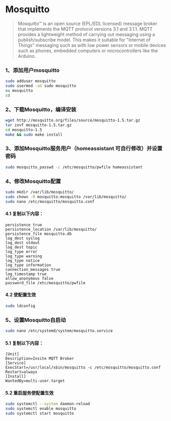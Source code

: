 # Mosquitto
> Mosquitto™ is an open source (EPL/EDL licensed) message broker that implements the MQTT protocol versions 3.1 and 3.1.1. MQTT provides a lightweight method of carrying out messaging using a publish/subscribe model. This makes it suitable for "Internet of Things" messaging such as with low power sensors or mobile devices such as phones, embedded computers or microcontrollers like the Arduino.
### 1、添加用户mosquitto
``` bash
sudo adduser mosquitto
sudo usermod -aG sudo mosquitto
su mosquitto
cd
```
### 2、下载Mosquitto，编译安装
``` bash
wget http://mosquitto.org/files/source/mosquitto-1.5.tar.gz
tar zxvf mosquitto-1.5.tar.gz
cd mosquitto-1.5
make && sudo make install
```
### 3、添加Mosquitto服务用户（homeassistant 可自行修改）并设置密码
``` bash
sudo mosquitto_passwd -c /etc/mosquitto/pwfile homeassistant
```
### 4、修改Mosquitto配置
``` bash
sudo mkdir /var/lib/mosquitto/
sudo chown -R mosquitto:mosquitto /var/lib/mosquitto/
sudo nano /etc/mosquitto/mosquitto.conf
```
#### 4.1 复制以下内容：
```
persistence true
persistence_location /var/lib/mosquitto/
persistence_file mosquitto.db
log_dest syslog
log_dest stdout
log_dest topic
log_type error
log_type warning
log_type notice
log_type information
connection_messages true
log_timestamp true
allow_anonymous false
password_file /etc/mosquitto/pwfile
```
#### 4.2 使配置生效
``` bash
sudo ldconfig
```
### 5、设置Mosquitto自启动
``` bash
sudo nano /etc/systemd/system/mosquitto.service
```
#### 5.1 复制以下内容：
```
[Unit]
Description=Insite MQTT Broker
[Service]
ExecStart=/usr/local/sbin/mosquitto -c /etc/mosquitto/mosquitto.conf
Restart=always
[Install]
WantedBy=multi-user.target
```
#### 5.2 重启服务使配置生效
``` bash
sudo systemctl --system daemon-reload
sudo systemctl enable mosquitto
sudo systemctl start mosquitto
```
